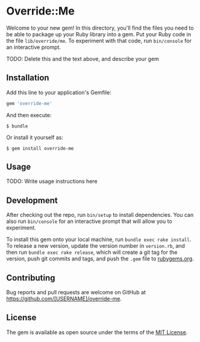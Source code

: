 # Override::Me

Welcome to your new gem! In this directory, you'll find the files you need to be able to package up your Ruby library into a gem. Put your Ruby code in the file `lib/override/me`. To experiment with that code, run `bin/console` for an interactive prompt.

TODO: Delete this and the text above, and describe your gem

## Installation

Add this line to your application's Gemfile:

```ruby
gem 'override-me'
```

And then execute:

    $ bundle

Or install it yourself as:

    $ gem install override-me

## Usage

TODO: Write usage instructions here

## Development

After checking out the repo, run `bin/setup` to install dependencies. You can also run `bin/console` for an interactive prompt that will allow you to experiment.

To install this gem onto your local machine, run `bundle exec rake install`. To release a new version, update the version number in `version.rb`, and then run `bundle exec rake release`, which will create a git tag for the version, push git commits and tags, and push the `.gem` file to [rubygems.org](https://rubygems.org).

## Contributing

Bug reports and pull requests are welcome on GitHub at https://github.com/[USERNAME]/override-me.

## License

The gem is available as open source under the terms of the [MIT License](https://opensource.org/licenses/MIT).
